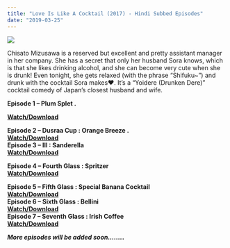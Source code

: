 ```yaml
---
title: "Love Is Like A Cocktail (2017) - Hindi Subbed Episodes"
date: "2019-03-25"
---
```


[![](https://3.bp.blogspot.com/-b9fXU95bYDc/WjTvL_zXd8I/AAAAAAAAA-A/96DayVGkGPEh4hAEkI1_vyCT7qwvLBeCQCLcBGAs/s320/c1877578f339391342682bbe430a836c1506828442_full.png)](https://3.bp.blogspot.com/-b9fXU95bYDc/WjTvL_zXd8I/AAAAAAAAA-A/96DayVGkGPEh4hAEkI1_vyCT7qwvLBeCQCLcBGAs/s1600/c1877578f339391342682bbe430a836c1506828442_full.png)

Chisato Mizusawa is a reserved but excellent and pretty assistant manager in her company. She has a secret that only her husband Sora knows, which is that she likes drinking alcohol, and she can become very cute when she is drunk! Even tonight, she gets relaxed (with the phrase “Shifuku~”) and drunk with the cocktail Sora makes♥. It’s a “Yoidere (Drunken Dere)” cocktail comedy of Japan’s closest husband and wife.  

**Episode 1 – Plum Splet .**

**[Watch/Download](http://fainbory.com/80Wa)**  
  

**Episode 2 – Dusraa Cup : Orange Breeze .**  
[**Watch/Download**](http://fainbory.com/80a0)  
**Episode 3 – III : Sanderella**   
**[Watch/Download](http://fainbory.com/80dG)**  
  
**Episode 4 – Fourth Glass : Spritzer**  
**[Watch/Download](http://fainbory.com/80g3)**  
  
**Episode 5 – Fifth Glass : Special Banana Cocktail**  
**[Watch/Download](http://fainbory.com/80hl)**  
****Episode 6 – Sixth Glass : Bellini****  
****[Watch/Download](http://fainbory.com/80mb)****  
******Episode 7 – Seventh Glass : Irish Coffee******  
******[Watch/Download](http://fainbory.com/80og)******  

**_More episodes will be added soon……._.**

